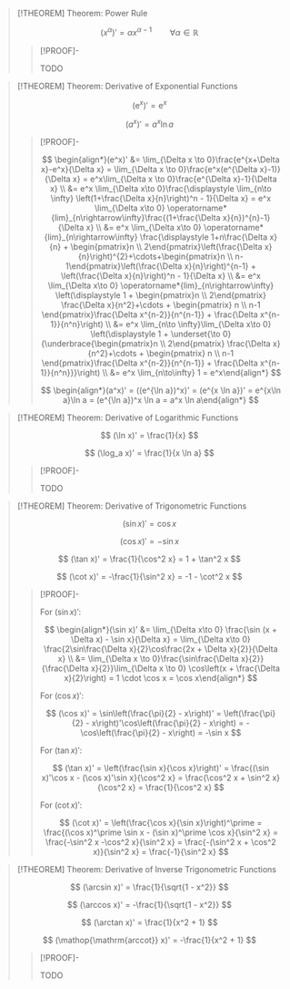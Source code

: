 >[!THEOREM] Theorem: Power Rule
>
>$$
>(x^\alpha)' = \alpha x^{\alpha - 1} \qquad \forall \alpha \in \mathbb{R}
>$$
>
>>[!PROOF]-
>>
>>TODO
>>
>

>[!THEOREM] Theorem: Derivative of Exponential Functions
>
>$$
>(\mathrm{e}^x)' = \mathrm{e}^x
>$$
>
>$$
>(a^x)' = a^x \ln a
>$$
>
>>[!PROOF]-
>>
>>$$
>>\begin{align*}(e^x)' &= \lim_{\Delta x \to 0}\frac{e^{x+\Delta x}-e^x}{\Delta x} = \lim_{\Delta x \to 0}\frac{e^x(e^{\Delta x}-1)}{\Delta x} = e^x\lim_{\Delta x \to 0}\frac{e^{\Delta x}-1}{\Delta x} \\ &= e^x \lim_{\Delta x\to 0}\frac{\displaystyle \lim_{n\to \infty} \left(1+\frac{\Delta x}{n}\right)^n - 1}{\Delta x} = e^x \lim_{\Delta x\to 0} \operatorname*{lim}_{n\rightarrow\infty}\frac{(1+\frac{\Delta x}{n})^{n}-1}{\Delta x} \\ &= e^x \lim_{\Delta x\to 0} \operatorname*{lim}_{n\rightarrow\infty} \frac{\displaystyle 1+n\frac{\Delta x}{n} + \begin{pmatrix}n \\ 2\end{pmatrix}\left(\frac{\Delta x}{n}\right)^{2}+\cdots+\begin{pmatrix}n \\ n-1\end{pmatrix}\left(\frac{\Delta x}{n}\right)^{n-1} + \left(\frac{\Delta x}{n}\right)^n - 1}{\Delta x} \\ &= e^x \lim_{\Delta x\to 0} \operatorname*{lim}_{n\rightarrow\infty} \left(\displaystyle 1 + \begin{pmatrix}n \\ 2\end{pmatrix} \frac{\Delta x}{n^2}+\cdots + \begin{pmatrix} n \\ n-1 \end{pmatrix}\frac{\Delta x^{n-2}}{n^{n-1}} + \frac{\Delta x^{n-1}}{n^n}\right) \\ &= e^x \lim_{n\to \infty}\lim_{\Delta x\to 0} \left(\displaystyle 1 + \underset{\to 0}{\underbrace{\begin{pmatrix}n \\ 2\end{pmatrix} \frac{\Delta x}{n^2}+\cdots + \begin{pmatrix} n \\ n-1 \end{pmatrix}\frac{\Delta x^{n-2}}{n^{n-1}} + \frac{\Delta x^{n-1}}{n^n}}}\right) \\ &= e^x \lim_{n\to\infty} 1 = e^x\end{align*}
>>$$
>>
>>$$
>>\begin{align*}(a^x)' = ((e^{\ln a})^x)' = (e^{x \ln a})' = e^{x\ln a}\ln a = (e^{\ln a})^x \ln a = a^x \ln a\end{align*}
>>$$
>>
>

>[!THEOREM] Theorem: Derivative of Logarithmic Functions
>
>$$
>(\ln x)' = \frac{1}{x}
>$$
>
>$$
>(\log_a x)' = \frac{1}{x \ln a}
>$$
>
>>[!PROOF]-
>>
>>TODO
>>
>

>[!THEOREM] Theorem: Derivative of Trigonometric Functions
>
>$$
>(\sin x)' = \cos x
>$$
>
>$$
>(\cos x)' = -\sin x
>$$
>
>$$
>(\tan x)' = \frac{1}{\cos^2 x} = 1 + \tan^2 x
>$$
>
>$$
>(\cot x)' = -\frac{1}{\sin^2 x} = -1 - \cot^2 x
>$$
>
>>[!PROOF]-
>>
>>For $(\sin x)'$:
>>
>>$$
>>\begin{align*}(\sin x)'  &= \lim_{\Delta x\to 0} \frac{\sin (x + \Delta x) - \sin x}{\Delta x} = \lim_{\Delta x\to 0} \frac{2\sin\frac{\Delta x}{2}\cos\frac{2x + \Delta x}{2}}{\Delta x} \\ &= \lim_{\Delta x \to 0}\frac{\sin\frac{\Delta x}{2}}{\frac{\Delta x}{2}}\lim_{\Delta x \to 0} \cos\left(x + \frac{\Delta x}{2}\right) = 1 \cdot \cos x = \cos x\end{align*}
>>$$
>>
>>For $(\cos x)'$:
>>
>>$$
>>(\cos x)' = \sin\left(\frac{\pi}{2} - x\right)' = \left(\frac{\pi}{2} - x\right)'\cos\left(\frac{\pi}{2} - x\right) = -\cos\left(\frac{\pi}{2} - x\right) = -\sin x
>>$$
>>
>>For $(\tan x)'$:
>>
>>$$
>>(\tan x)' = \left(\frac{\sin x}{\cos x}\right)' = \frac{(\sin x)'\cos x - (\cos x)'\sin x}{\cos^2 x} = \frac{\cos^2 x + \sin^2 x}{\cos^2 x} = \frac{1}{\cos^2 x}
>>$$
>>
>>For $(\cot x)'$:
>>
>>$$
>>(\cot x)' = \left(\frac{\cos x}{\sin x}\right)^\prime = \frac{(\cos x)^\prime \sin x - (\sin x)^\prime \cos x}{\sin^2 x} = \frac{-\sin^2 x -\cos^2 x}{\sin^2 x} = \frac{-(\sin^2 x + \cos^2 x)}{\sin^2 x} = \frac{-1}{\sin^2 x}
>>$$
>>
>

>[!THEOREM] Theorem: Derivative of Inverse Trigonometric Functions
>
>$$
>(\arcsin x)' = \frac{1}{\sqrt{1 - x^2}}
>$$
>
>$$
>(\arccos x)' = -\frac{1}{\sqrt{1 - x^2}}
>$$
>
>$$
>(\arctan x)' = \frac{1}{x^2 + 1}
>$$
>
>$$
>(\mathop{\mathrm{arccot}} x)' = -\frac{1}{x^2 + 1}
>$$
>
>>[!PROOF]-
>>
>>TODO
>>
>